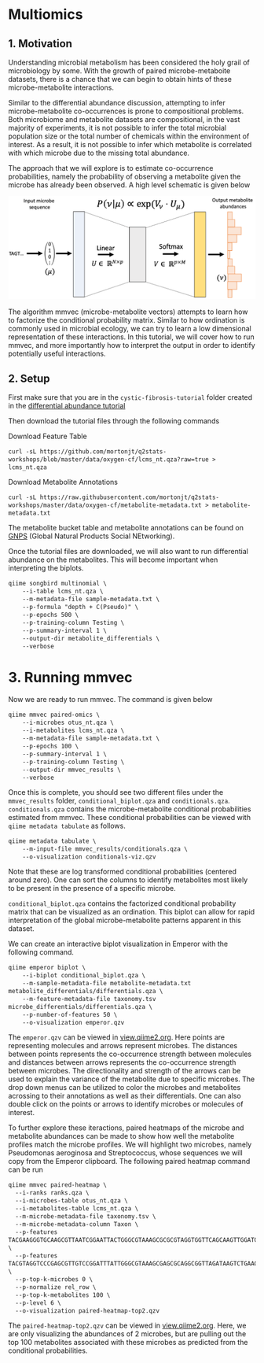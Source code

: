 # Multiomics

## 1. Motivation

Understanding microbial metabolism has been considered the holy grail of microbiology by some.
With the growth of paired microbe-metaboite datasets, there is a chance that we can begin to
obtain hints of these microbe-metabolite interactions.

Similar to the differential abundance discussion, attempting to infer microbe-metabolite co-occurrences is prone to compositional problems.  Both microbiome and metabolite datasets are compositional, in the vast majority of experiments, it is not possible to infer the total microbial population size or the total number of chemicals within the environment of interest.  As a result, it is not possible to infer which metabolite is correlated with which microbe due to the missing total abundance.

The approach that we will explore is to estimate co-occurrence probabilities, namely the probability of observing a metabolite given the microbe has already been observed.  A high level schematic is given below

![](../img/mmvec.png)

The algorithm mmvec (microbe-metabolite vectors) attempts to learn how to factorize the conditional probability matrix. Similar to how ordination is commonly used in microbial ecology, we can try to learn a low dimensional representation of these interactions.  In this tutorial, we will cover how to run mmvec, and more importantly how to interpret the output in order to identify potentially useful interactions.

## 2. Setup

First make sure that you are in the `cystic-fibrosis-tutorial` folder created in the [differential abundance tutorial](https://github.com/mortonjt/q2stats-workshops/blob/master/lessons/differential-abundance.md#2-setup)

Then download the tutorial files through the following commands

Download Feature Table
```
curl -sL https://github.com/mortonjt/q2stats-workshops/blob/master/data/oxygen-cf/lcms_nt.qza?raw=true > lcms_nt.qza
```

Download Metabolite Annotations
```
curl -sL https://raw.githubusercontent.com/mortonjt/q2stats-workshops/master/data/oxygen-cf/metabolite-metadata.txt > metabolite-metadata.txt
```

The metabolite bucket table and metabolite annotations can be found on [GNPS](https://gnps.ucsd.edu/ProteoSAFe/status.jsp?task=34d825dbf4e9466e81d809faf814995b) (Global Natural Products Social NEtworking).

Once the tutorial files are downloaded, we will also want to run differential abundance on the metabolites.  This will become important when interpreting the biplots.

```
qiime songbird multinomial \
	--i-table lcms_nt.qza \
	--m-metadata-file sample-metadata.txt \
	--p-formula "depth + C(Pseudo)" \
	--p-epochs 500 \
	--p-training-column Testing \
	--p-summary-interval 1 \
	--output-dir metabolite_differentials \
	--verbose
```

# 3. Running mmvec

Now we are ready to run mmvec.  The command is given below

```
qiime mmvec paired-omics \
	--i-microbes otus_nt.qza \
	--i-metabolites lcms_nt.qza \
	--m-metadata-file sample-metadata.txt \
	--p-epochs 100 \
	--p-summary-interval 1 \
	--p-training-column Testing \
	--output-dir mmvec_results \
	--verbose
```

Once this is complete, you should see two different files under the `mmvec_results` folder, `conditional_biplot.qza` and `conditionals.qza`.  `conditionals.qza` contains the microbe-metabolite conditional probabilities estimated from mmvec.  These conditional probabilities can be viewed with `qiime metadata tabulate` as follows.

```
qiime metadata tabulate \
	--m-input-file mmvec_results/conditionals.qza \
	--o-visualization conditionals-viz.qzv
```
Note that these are log transformed conditional probabilities (centered around zero).  One can sort the columns to identify metabolites most likely to be present in the presence of a specific microbe.

`conditional_biplot.qza` contains the factorized conditional probability matrix that can be visualized as an ordination.  This biplot can allow for rapid interpretation of the global microbe-metabolite patterns apparent in this dataset.

We can create an interactive biplot visualization in Emperor with the following command.

```
qiime emperor biplot \
	--i-biplot conditional_biplot.qza \
	--m-sample-metadata-file metabolite-metadata.txt metabolite_differentials/differentials.qza \
	--m-feature-metadata-file taxonomy.tsv microbe_differentials/differentials.qza \
	--p-number-of-features 50 \
	--o-visualization emperor.qzv
```

The `emperor.qzv` can be viewed in [view.qiime2.org](https://view.qiime2.org/).  Here points are representing molecules and arrows represent microbes.  The distances between points represents the co-occurrence strength between molecules and distances between arrows represents the co-occurrence strength between microbes. The directionality and strength of the arrows can be used to explain the variance of the metabolite due to specific microbes. The drop down menus can be utilized to color the microbes and metabolites acrossing to their annotations as well as their differentials.  One can also double click on the points or arrows to identify microbes or molecules of interest.

To further explore these iteractions, paired heatmaps of the microbe and metabolite abundances can be made to show how well the metabolite profiles match the microbe profiles.
We will highlight two microbes, namely Pseudomonas aeroginosa and Streptococcus, whose sequences we will copy from the Emperor clipboard.  The following paired heatmap command can be run

```
qiime mmvec paired-heatmap \
  --i-ranks ranks.qza \
  --i-microbes-table otus_nt.qza \
  --i-metabolites-table lcms_nt.qza \
  --m-microbe-metadata-file taxonomy.tsv \
  --m-microbe-metadata-column Taxon \
  --p-features TACGAAGGGTGCAAGCGTTAATCGGAATTACTGGGCGTAAAGCGCGCGTAGGTGGTTCAGCAAGTTGGATGTGAAATCCCCGGGCTCAACCTGGGAACTGCATCCAAAACTACTGAGCTAGAGTACGGTAGAGGGTGGTGGAATTTCCTG \
  --p-features TACGTAGGTCCCGAGCGTTGTCCGGATTTATTGGGCGTAAAGCGAGCGCAGGCGGTTAGATAAGTCTGAAGTTAAAGGCTGTGGCTTAACCATAGTAGGCTTTGGAAACTGTTTAACTTGAGTGCAAGAGGGGAGAGTGGAATTCCATGT \
  --p-top-k-microbes 0 \
  --p-normalize rel_row \
  --p-top-k-metabolites 100 \
  --p-level 6 \
  --o-visualization paired-heatmap-top2.qzv
```

The `paired-heatmap-top2.qzv` can be viewed in [view.qiime2.org](https://view.qiime2.org/). Here, we are only visualizing the abundances of 2 microbes, but are pulling out the top 100 metabolites associated with these microbes as predicted from the conditional probabilities.
